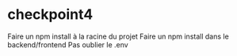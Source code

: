 # checkpoint4

Faire un npm install à la racine du projet
Faire un npm install dans le backend/frontend
Pas oublier le .env

